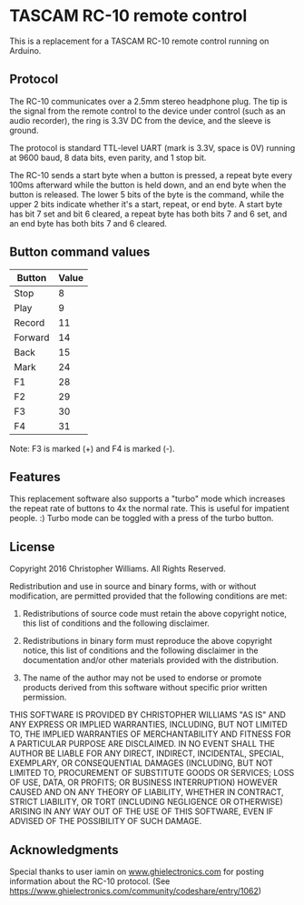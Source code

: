 TASCAM RC-10 remote control
===========================

This is a replacement for a TASCAM RC-10 remote control running on
Arduino.

Protocol
--------

The RC-10 communicates over a 2.5mm stereo headphone plug. The tip is
the signal from the remote control to the device under control (such as
an audio recorder), the ring is 3.3V DC from the device, and the sleeve
is ground.

The protocol is standard TTL-level UART (mark is 3.3V, space is 0V)
running at 9600 baud, 8 data bits, even parity, and 1 stop bit.

The RC-10 sends a start byte when a button is pressed, a repeat byte
every 100ms afterward while the button is held down, and an end byte when
the button is released. The lower 5 bits of the byte is the command,
while the upper 2 bits indicate whether it's a start, repeat, or end
byte. A start byte has bit 7 set and bit 6 cleared, a repeat byte has
both bits 7 and 6 set, and an end byte has both bits 7 and 6 cleared.

Button command values
---------------------

| Button  | Value |
|---------|-------|
| Stop    |     8 |
| Play    |     9 |
| Record  |    11 |
| Forward |    14 |
| Back    |    15 |
| Mark    |    24 |
| F1      |    28 |
| F2      |    29 |
| F3      |    30 |
| F4      |    31 |

Note: F3 is marked (+) and F4 is marked (-).

Features
--------

This replacement software also supports a "turbo" mode which increases
the repeat rate of buttons to 4x the normal rate. This is useful for
impatient people. :) Turbo mode can be toggled with a press of the turbo
button.

License
-------

Copyright 2016 Christopher Williams. All Rights Reserved.

Redistribution and use in source and binary forms, with or without
modification, are permitted provided that the following conditions
are met:

1. Redistributions of source code must retain the above copyright
   notice, this list of conditions and the following disclaimer.

2. Redistributions in binary form must reproduce the above copyright
   notice, this list of conditions and the following disclaimer in
   the documentation and/or other materials provided with the
   distribution.

3. The name of the author may not be used to endorse or promote
   products derived from this software without specific prior written
   permission.

THIS SOFTWARE IS PROVIDED BY CHRISTOPHER WILLIAMS "AS IS" AND ANY
EXPRESS OR IMPLIED WARRANTIES, INCLUDING, BUT NOT LIMITED TO, THE
IMPLIED WARRANTIES OF MERCHANTABILITY AND FITNESS FOR A PARTICULAR
PURPOSE ARE DISCLAIMED. IN NO EVENT SHALL THE AUTHOR BE LIABLE FOR
ANY DIRECT, INDIRECT, INCIDENTAL, SPECIAL, EXEMPLARY, OR
CONSEQUENTIAL DAMAGES (INCLUDING, BUT NOT LIMITED TO, PROCUREMENT OF
SUBSTITUTE GOODS OR SERVICES; LOSS OF USE, DATA, OR PROFITS; OR
BUSINESS INTERRUPTION) HOWEVER CAUSED AND ON ANY THEORY OF LIABILITY,
WHETHER IN CONTRACT, STRICT LIABILITY, OR TORT (INCLUDING NEGLIGENCE
OR OTHERWISE) ARISING IN ANY WAY OUT OF THE USE OF THIS SOFTWARE,
EVEN IF ADVISED OF THE POSSIBILITY OF SUCH DAMAGE.

Acknowledgments
---------------

Special thanks to user iamin on www.ghielectronics.com for posting
information about the RC-10 protocol.
(See https://www.ghielectronics.com/community/codeshare/entry/1062)
